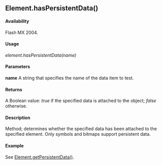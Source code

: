 ## Element.hasPersistentData()

#### Availability

Flash MX 2004.

#### Usage

*element.hasPersistentData(name)*

#### Parameters

**name** A string that specifies the name of the data item to test.

#### Returns

A Boolean value: *true* if the specified data is attached to the object; *false* otherwise.

#### Description

Method; determines whether the specified data has been attached to the specified element. Only symbols and bitmaps support persistent data.

#### Example

See [Element.getPersistentData()](../Element_object/Element2.md).
